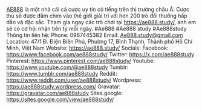 <a href="https://ae888.study/">AE888</a> là một nhà cái cá cược uy tín có tiếng trên thị trường châu Á. Cược thủ sẽ được đắm chìm vào thế giới giải trí với hơn 200 trò đổi thưởng hấp dẫn và đặc sắc. Tham gia ngay các trò chơi tại <a href="https://ae888.study/">https://ae888.study/</a>, anh em sẽ có cơ hội nhận tiền tỷ mỗi ngày.
#Ae888 #Ae888 study #Ae888study
Thông tin liên hệ:
Phone: 0967445382
Email: Ae888.study@gmail.com
Location: 47/1 Đ. Điện Biên Phủ, Phường 17, Bình Thạnh, Thành phố Hồ Chí Minh, Việt Nam
Website: <a href="https://ae888.study/">https://ae888.study/</a>
Socials:
Facebook: <a href="https://www.facebook.com/ae888study/">https://www.facebook.com/ae888study/</a>
Twitter: <a href="https://x.com/ae888study">https://x.com/ae888study</a>
Pinterest: <a href="https://www.pinterest.com/ae888study/">https://www.pinterest.com/ae888study/</a>
Youtube: <a href="https://www.youtube.com/@ae888study">https://www.youtube.com/@ae888study</a>
Tumblr: <a href="https://www.tumblr.com/ae888study">https://www.tumblr.com/ae888study</a>
Reddit: <a href="https://www.reddit.com/user/ae888study/">https://www.reddit.com/user/ae888study/</a>
Wordpress: <a href="https://ae888study.wordpress.com/">https://ae888study.wordpress.com/</a>
Gravatar: <a href="https://gravatar.com/ae888study">https://gravatar.com/ae888study</a>
Sites.google: <a href="https://sites.google.com/view/ae888study/">https://sites.google.com/view/ae888study/</a>